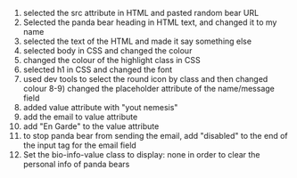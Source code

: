 
1) selected the src attribute in HTML and pasted random bear URL
2) Selected the panda bear heading in HTML text, and changed it to my name
3) selected the text of the HTML and made it say something else
4) selected body in CSS and changed the colour
5) changed the colour of the highlight class in CSS
6) selected h1 in CSS and changed the font
7) used dev tools to select the round icon by class and then changed colour
8-9) changed the placeholder attribute of the name/message field
10) added value attribute with "yout nemesis"
11) add the email to value attribute
12) add "En Garde" to the value attribute
13) to stop panda bear from sending the email, add "disabled" to the end of the input tag for the email field
14) Set the bio-info-value class to display: none in order to clear the personal info of panda bears
